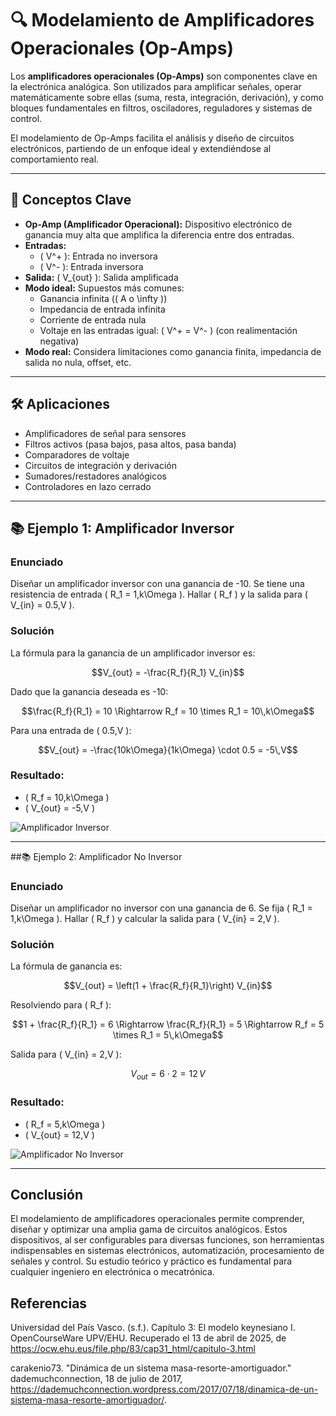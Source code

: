 # 🔍 Modelamiento de Amplificadores Operacionales (Op-Amps)

Los **amplificadores operacionales (Op-Amps)** son componentes clave en la electrónica analógica. Son utilizados para amplificar señales, operar matemáticamente sobre ellas (suma, resta, integración, derivación), y como bloques fundamentales en filtros, osciladores, reguladores y sistemas de control.

El modelamiento de Op-Amps facilita el análisis y diseño de circuitos electrónicos, partiendo de un enfoque ideal y extendiéndose al comportamiento real.

---

## 🔑 Conceptos Clave

- **Op-Amp (Amplificador Operacional):** Dispositivo electrónico de ganancia muy alta que amplifica la diferencia entre dos entradas.
- **Entradas:**
  - \( V^+ \): Entrada no inversora
  - \( V^- \): Entrada inversora
- **Salida:** \( V_{out} \): Salida amplificada
- **Modo ideal:** Supuestos más comunes:
  - Ganancia infinita (\( A 	o \infty \))
  - Impedancia de entrada infinita
  - Corriente de entrada nula
  - Voltaje en las entradas igual: \( V^+ = V^- \) (con realimentación negativa)
- **Modo real:** Considera limitaciones como ganancia finita, impedancia de salida no nula, offset, etc.

---

## 🛠️ Aplicaciones

- Amplificadores de señal para sensores
- Filtros activos (pasa bajos, pasa altos, pasa banda)
- Comparadores de voltaje
- Circuitos de integración y derivación
- Sumadores/restadores analógicos
- Controladores en lazo cerrado

---

## 📚 Ejemplo 1: Amplificador Inversor

### Enunciado

Diseñar un amplificador inversor con una ganancia de -10. Se tiene una resistencia de entrada \( R_1 = 1\,k\Omega \). Hallar \( R_f \) y la salida para \( V_{in} = 0.5\,V \).

###  Solución

La fórmula para la ganancia de un amplificador inversor es:

```math
V_{out} = -\frac{R_f}{R_1} V_{in}
```

Dado que la ganancia deseada es -10:

```math
\frac{R_f}{R_1} = 10 \Rightarrow R_f = 10 \times R_1 = 10\,k\Omega
```

Para una entrada de \( 0.5\,V \):

```math
V_{out} = -\frac{10k\Omega}{1k\Omega} \cdot 0.5 = -5\,V
```

### Resultado:

- \( R_f = 10\,k\Omega \)
- \( V_{out} = -5\,V \)

![Amplificador Inversor](https://upload.wikimedia.org/wikipedia/commons/thumb/8/8a/Op-Amp_Inverting_Amplifier.svg/320px-Op-Amp_Inverting_Amplifier.svg.png)

---

##📚 Ejemplo 2: Amplificador No Inversor

### Enunciado

Diseñar un amplificador no inversor con una ganancia de 6. Se fija \( R_1 = 1\,k\Omega \). Hallar \( R_f \) y calcular la salida para \( V_{in} = 2\,V \).

### Solución

La fórmula de ganancia es:

```math
V_{out} = \left(1 + \frac{R_f}{R_1}\right) V_{in}
```

Resolviendo para \( R_f \):

```math
1 + \frac{R_f}{R_1} = 6 \Rightarrow \frac{R_f}{R_1} = 5 \Rightarrow R_f = 5 \times R_1 = 5\,k\Omega
```

Salida para \( V_{in} = 2\,V \):

```math
V_{out} = 6 \cdot 2 = 12\,V
```

### Resultado:

- \( R_f = 5\,k\Omega \)
- \( V_{out} = 12\,V \)

![Amplificador No Inversor](https://upload.wikimedia.org/wikipedia/commons/thumb/f/f5/Op-Amp_Non-Inverting_Amplifier.svg/320px-Op-Amp_Non-Inverting_Amplifier.svg.png)

---

## Conclusión

El modelamiento de amplificadores operacionales permite comprender, diseñar y optimizar una amplia gama de circuitos analógicos. Estos dispositivos, al ser configurables para diversas funciones, son herramientas indispensables en sistemas electrónicos, automatización, procesamiento de señales y control. Su estudio teórico y práctico es fundamental para cualquier ingeniero en electrónica o mecatrónica.

## Referencias

 
Universidad del País Vasco. (s.f.). Capítulo 3: El modelo keynesiano I. OpenCourseWare UPV/EHU. Recuperado el 13 de abril de 2025, de https://ocw.ehu.eus/file.php/83/cap31_html/capitulo-3.html

carakenio73. "Dinámica de un sistema masa-resorte-amortiguador." dademuchconnection, 18 de julio de 2017, https://dademuchconnection.wordpress.com/2017/07/18/dinamica-de-un-sistema-masa-resorte-amortiguador/.

 


